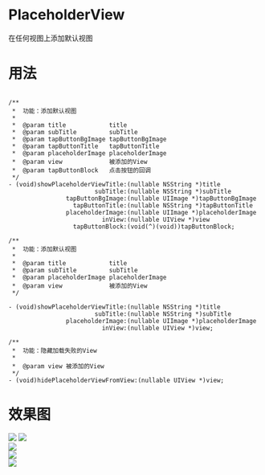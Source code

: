# PlaceholderView
在任何视图上添加默认视图

# 用法
```

/**
 *  功能：添加默认视图
 *
 *  @param title            title
 *  @param subTitle         subTitle
 *  @param tapButtonBgImage tapButtonBgImage
 *  @param tapButtonTitle   tapButtonTitle
 *  @param placeholderImage placeholderImage
 *  @param view             被添加的View
 *  @param tapButtonBlock   点击按钮的回调
 */
- (void)showPlaceholderViewTitle:(nullable NSString *)title
                        subTitle:(nullable NSString *)subTitle
                tapButtonBgImage:(nullable UIImage *)tapButtonBgImage
                  tapButtonTitle:(nullable NSString *)tapButtonTitle
                placeholderImage:(nullable UIImage *)placeholderImage
                          inView:(nullable UIView *)view
                  tapButtonBlock:(void(^)(void))tapButtonBlock;

/**
 *  功能：添加默认视图
 *
 *  @param title            title
 *  @param subTitle         subTitle
 *  @param placeholderImage placeholderImage
 *  @param view             被添加的View
 */

- (void)showPlaceholderViewTitle:(nullable NSString *)title
                        subTitle:(nullable NSString *)subTitle
                placeholderImage:(nullable UIImage *)placeholderImage
                          inView:(nullable UIView *)view;

/**
 *  功能：隐藏加载失败的View
 *
 *  @param view 被添加的View
 */
- (void)hidePlaceholderViewFromView:(nullable UIView *)view;

```
    
# 效果图
![](https://github.com/renmoqiqi/PlaceholderView/blob/master/PlaceholdViewDemo/Resource/1.png) 
![](https://github.com/renmoqiqi/PlaceholderView/blob/master/PlaceholdViewDemo/Resource/2.png)  
![](https://github.com/renmoqiqi/PlaceholderView/blob/master/PlaceholdViewDemo/Resource/3.png)  
![](https://github.com/renmoqiqi/PlaceholderView/blob/master/PlaceholdViewDemo/Resource/4.png)  
![](https://github.com/renmoqiqi/PlaceholderView/blob/master/PlaceholdViewDemo/Resource/5.png)  
